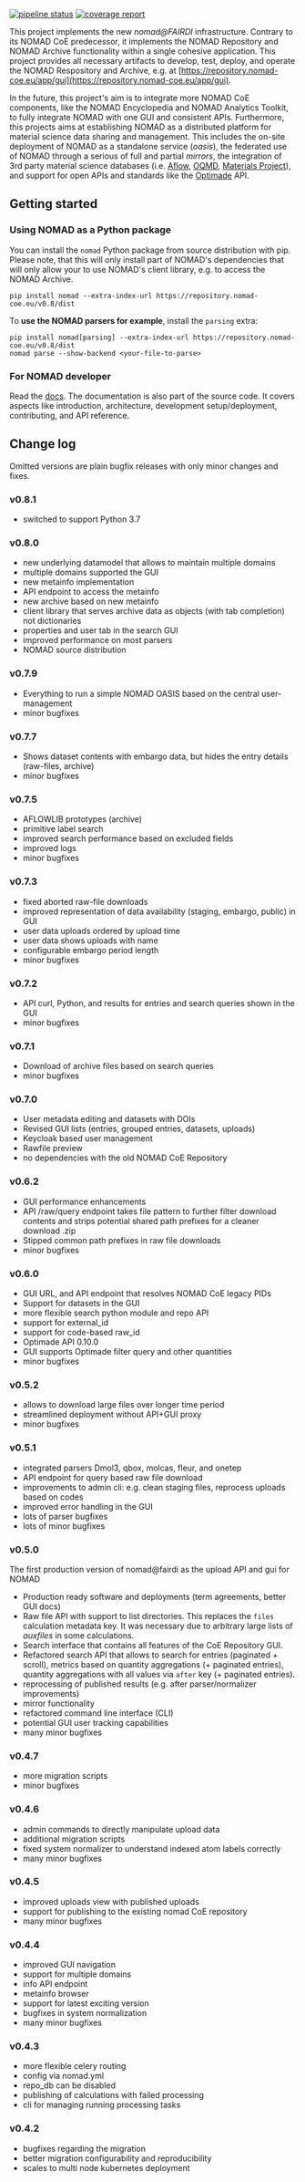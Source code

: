 [![pipeline status](https://gitlab.mpcdf.mpg.de/nomad-lab/nomad-FAIR/badges/master/pipeline.svg)](https://gitlab.mpcdf.mpg.de/nomad-lab/nomad-FAIR/commits/master)
[![coverage report](https://gitlab.mpcdf.mpg.de/nomad-lab/nomad-FAIR/badges/master/coverage.svg)](https://gitlab.mpcdf.mpg.de/nomad-lab/nomad-FAIR/commits/master)

This project implements the new *nomad@FAIRDI* infrastructure. Contrary to its NOMAD CoE
predecessor, it implements the NOMAD Repository and NOMAD Archive functionality within
a single cohesive application. This project provides all necessary artifacts to develop,
test, deploy, and operate the NOMAD Respository and Archive, e.g. at
[https://repository.nomad-coe.eu/app/gui](https://repository.nomad-coe.eu/app/gui).

In the future, this project's aim is to integrate more NOMAD CoE components, like the NOMAD
Encyclopedia and NOMAD Analytics Toolkit, to fully integrate NOMAD with one GUI and consistent
APIs. Furthermore, this projects aims at establishing NOMAD as a distributed platform for
material science data sharing and management. This includes the on-site deployment of
NOMAD as a standalone service (*oasis*), the federated use of NOMAD through a
serious of full and partial *mirrors*, the integration of 3rd party material science
databases (i.e. [Aflow](http://www.aflow.org/), [OQMD](http://oqmd.org/),
[Materials Project](https://materialsproject.org/)), and support for open APIs and
standards like the [Optimade](http://www.optimade.org/) API.


## Getting started

### Using NOMAD as a Python package

You can install the `nomad` Python package from source distribution with pip. Please
note, that this will only install part of NOMAD's dependencies that will only allow
your to use NOMAD's client library, e.g. to access the NOMAD Archive.
```
pip install nomad --extra-index-url https://repository.nomad-coe.eu/v0.8/dist
```

To **use the NOMAD parsers for example**, install the `parsing` extra:
```
pip install nomad[parsing] --extra-index-url https://repository.nomad-coe.eu/v0.8/dist
nomad parse --show-backend <your-file-to-parse>
```

### For NOMAD developer

Read the [docs](https://repository.nomad-coe.eu/app/docs). The documentation is also part
of the source code. It covers aspects like introduction, architecture, development setup/deployment,
contributing, and API reference.


## Change log

Omitted versions are plain bugfix releases with only minor changes and fixes.

### v0.8.1
- switched to support Python 3.7

### v0.8.0
- new underlying datamodel that allows to maintain multiple domains
- multiple domains supported the GUI
- new metainfo implementation
- API endpoint to access the metainfo
- new archive based on new metainfo
- client library that serves archive data as objects (with tab completion) not dictionaries
- properties and user tab in the search GUI
- improved performance on most parsers
- NOMAD source distribution

### v0.7.9
- Everything to run a simple NOMAD OASIS based on the central user-management
- minor bugfixes

### v0.7.7
- Shows dataset contents with embargo data, but hides the entry details (raw-files, archive)
- minor bugfixes

### v0.7.5
- AFLOWLIB prototypes (archive)
- primitive label search
- improved search performance based on excluded fields
- improved logs
- minor bugfixes

### v0.7.3
- fixed aborted raw-file downloads
- improved representation of data availability (staging, embargo, public) in GUI
- user data uploads ordered by upload time
- user data shows uploads with name
- configurable embargo period length
- minor bugfixes

### v0.7.2
- API curl, Python, and results for entries and search queries shown in the GUI
- minor bugfixes

### v0.7.1
- Download of archive files based on search queries
- minor bugfixes

### v0.7.0
- User metadata editing and datasets with DOIs
- Revised GUI lists (entries, grouped entries, datasets, uploads)
- Keycloak based user management
- Rawfile preview
- no dependencies with the old NOMAD CoE Repository

### v0.6.2
- GUI performance enhancements
- API /raw/query endpoint takes file pattern to further filter download contents and
  strips potential shared path prefixes for a cleaner download .zip
- Stipped common path prefixes in raw file downloads
- minor bugfixes

### v0.6.0
- GUI URL, and API endpoint that resolves NOMAD CoE legacy PIDs
- Support for datasets in the GUI
- more flexible search python module and repo API
- support for external_id
- support for code-based raw_id
- Optimade API 0.10.0
- GUI supports Optimade filter query and other quantities
- minor bugfixes

### v0.5.2
- allows to download large files over longer time period
- streamlined deployment without API+GUI proxy
- minor bugfixes

### v0.5.1
- integrated parsers Dmol3, qbox, molcas, fleur, and onetep
- API endpoint for query based raw file download
- improvements to admin cli: e.g. clean staging files, reprocess uploads based on codes
- improved error handling in the GUI
- lots of parser bugfixes
- lots of minor bugfixes

### v0.5.0
The first production version of nomad@fairdi as the upload API and gui for NOMAD
- Production ready software and deployments (term agreements, better GUI docs)
- Raw file API with support to list directories. This replaces the `files` calculation
  metadata key. It was necessary due to arbitrary large lists of *auxfiles* in some
  calculations.
- Search interface that contains all features of the CoE Repository GUI.
- Refactored search API that allows to search for entries (paginated + scroll),
  metrics based on quantity aggregations (+ paginated entries), quantity aggregations
  with all values via `after` key (+ paginated entries).
- reprocessing of published results (e.g. after parser/normalizer improvements)
- mirror functionality
- refactored command line interface (CLI)
- potential GUI user tracking capabilities
- many minor bugfixes

### v0.4.7
- more migration scripts
- minor bugfixes

### v0.4.6
- admin commands to directly manipulate upload data
- additional migration scripts
- fixed system normalizer to understand indexed atom labels correctly
- many minor bugfixes

### v0.4.5
- improved uploads view with published uploads
- support for publishing to the existing nomad CoE repository
- many minor bugfixes

### v0.4.4
- improved GUI navigation
- support for multiple domains
- info API endpoint
- metainfo browser
- support for latest exciting version
- bugfixes in system normalization
- many minor bugfixes

### v0.4.3
- more flexible celery routing
- config via nomad.yml
- repo_db can be disabled
- publishing of calculations with failed processing
- cli for managing running processing tasks

### v0.4.2
- bugfixes regarding the migration
- better migration configurability and reproducibility
- scales to multi node kubernetes deployment
